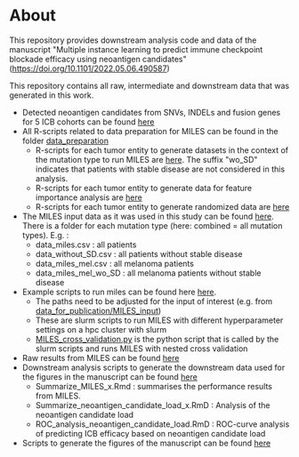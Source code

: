 
# About

This repository provides downstream analysis code and data of the manuscript "Multiple instance learning to predict immune checkpoint blockade efficacy using neoantigen candidates" (https://doi.org/10.1101/2022.05.06.490587)

This repository contains all raw, intermediate and downstream data that was generated in this work.

*  Detected neoantigen candidates from SNVs, INDELs and fusion genes for 5 ICB cohorts can be found [here](data_for_publication/raw_data)
*  All R-scripts related to data preparation for MILES can be found in the folder [data_preparation](data_preparation)
    * R-scripts for each tumor entity to generate datasets in the context of the mutation type to run MILES are [here](data_preparation). The suffix "wo_SD" indicates that patients with stable disease are not considered in this analysis.
    * R-scripts  for each tumor entity to generate data for feature importance analysis are [here](data_preparation/feature_importance)
    * R-scripts  for each tumor entity to generate randomized data are [here](data_preparation/randomized_candidates)
*  The MILES input data as it was used in this study can be found  [here](data_for_publication/MILES_input). There is a folder for each mutation type (here: combined = all mutation types). E.g. :
    * data_miles.csv : all patients  
    * data_without_SD.csv : all patients without stable disease  
    * data_miles_mel.csv : all melanoma patients  
    * data_miles_mel_wo_SD : all melanoma patients without stable disease  
*  Example scripts to run miles can be found here [here](data_for_publication/running_MILES).
    * The paths need to be adjusted for the input of interest (e.g. from [data_for_publication/MILES_input](data_for_publication/MILES_input))  
    * These are slurm scripts to run MILES with different hyperparameter settings on a hpc cluster with slurm  
    * [MILES_cross_validation.py](running_MILES\MILES_cross_validation.py) is the python script that is called by the slurm scripts and runs MILES with nested cross validation  
*  Raw results from MILES can be found  [here](data_for_publication/MILES_results)
*  Downstream analysis scripts to generate the downstream data used for the figures in the manuscript can be found [here](data_analysis/Downstream_analysis)
    * Summarize_MILES_x.Rmd : summarises the performance results from MILES.
    * Summarize_neoantigen_candidate_load_x.RmD : Analysis of the neoantigen candidate load
    * ROC_analysis_neoantigen_candidate_load.RmD : ROC-curve analysis of predicting ICB efficacy based on neoantigen candidate load
* Scripts to generate the figures of the manuscript can be found [here](data_analysis/Generate_Manuscript_Figures)
